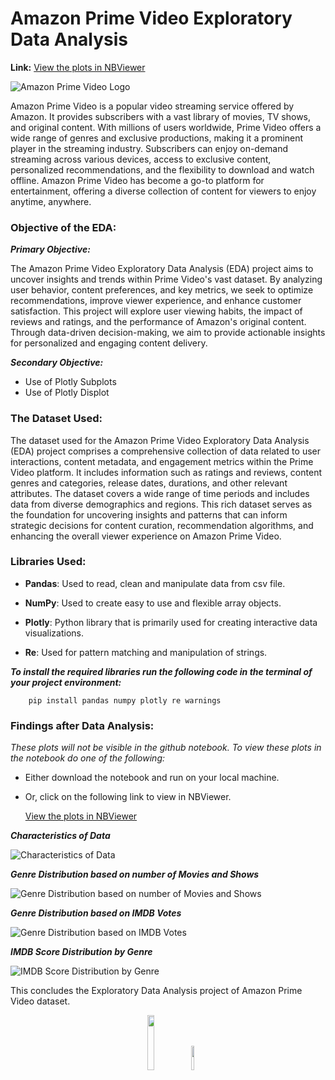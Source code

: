# Amazon Prime Video Exploratory Data Analysis

**Link:** [View the plots in NBViewer](https://nbviewer.org/github/amideo-7/ExploratoryDataAnalysis-EDA-/blob/main/AmazonPrimeDataAnalysis/amazonPrimeDataAnalysis.ipynb)

![Amazon Prime Video Logo](https://github.com/amideo-7/ExploratoryDataAnalysis-EDA-/blob/main/AmazonPrimeDataAnalysis/Images/prime-video-logo.png)

Amazon Prime Video is a popular video streaming service offered by Amazon. It provides subscribers with a vast library of movies, TV shows, and original content.
With millions of users worldwide, Prime Video offers a wide range of genres and exclusive productions, making it a prominent player in the streaming industry.
Subscribers can enjoy on-demand streaming across various devices, access to exclusive content, personalized recommendations, and the flexibility to download and watch offline.
Amazon Prime Video has become a go-to platform for entertainment, offering a diverse collection of content for viewers to enjoy anytime, anywhere.

### Objective of the EDA:

***Primary Objective:***

The Amazon Prime Video Exploratory Data Analysis (EDA) project aims to uncover insights and trends within Prime Video's vast dataset. By analyzing user behavior, content preferences, and key metrics, we seek to optimize recommendations, improve viewer experience, and enhance customer satisfaction.
This project will explore user viewing habits, the impact of reviews and ratings, and the performance of Amazon's original content. Through data-driven decision-making, we aim to provide actionable insights for personalized and engaging content delivery.

***Secondary Objective:***
- Use of Plotly Subplots
- Use of Plotly Displot

### The Dataset Used:
The dataset used for the Amazon Prime Video Exploratory Data Analysis (EDA) project comprises a comprehensive collection of data related to user interactions, content metadata, and engagement metrics within the Prime Video platform. It includes information such as ratings and reviews, content genres and categories, release dates, durations, and other relevant attributes.
The dataset covers a wide range of time periods and includes data from diverse demographics and regions. This rich dataset serves as the foundation for uncovering insights and patterns that can inform strategic decisions for content curation, recommendation algorithms, and enhancing the overall viewer experience on Amazon Prime Video.

### Libraries Used:
- **Pandas**: Used to read, clean and manipulate data from csv file.

- **NumPy**: Used to create easy to use and flexible array objects.

- **Plotly**: Python library that is primarily used for creating interactive data visualizations.

- **Re**: Used for pattern matching and manipulation of strings.

***To install the required libraries run the following code in the terminal of your project environment:***

```
    pip install pandas numpy plotly re warnings
```

### Findings after Data Analysis:

*These plots will not be visible in the github notebook. To view these plots in the notebook do one of the following:*

- Either download the notebook and run on your local machine.
- Or, click on the following link to view in NBViewer.

  [View the plots in NBViewer](https://nbviewer.org/github/amideo-7/ExploratoryDataAnalysis-EDA-/blob/main/AmazonPrimeDataAnalysis/amazonPrimeDataAnalysis.ipynb)

  

***Characteristics of Data***

![Characteristics of Data](https://github.com/amideo-7/ExploratoryDataAnalysis-EDA-/blob/main/AmazonPrimeDataAnalysis/Plots/CharacteristicsOfData.png)



***Genre Distribution based on number of Movies and Shows***

![Genre Distribution based on number of Movies and Shows](https://github.com/amideo-7/ExploratoryDataAnalysis-EDA-/blob/main/AmazonPrimeDataAnalysis/Plots/GenreDistributionBasedOnNumberOfMoviesAndShows.png)



***Genre Distribution based on IMDB Votes***

![Genre Distribution based on IMDB Votes](https://github.com/amideo-7/ExploratoryDataAnalysis-EDA-/blob/main/AmazonPrimeDataAnalysis/Plots/GenreDistributionBasedOnIMDBVotes.png)



***IMDB Score Distribution by Genre***

![IMDB Score Distribution by Genre](https://github.com/amideo-7/ExploratoryDataAnalysis-EDA-/blob/main/AmazonPrimeDataAnalysis/Plots/IMDBScoreDistributionByGenre.png)


This concludes the Exploratory Data Analysis project of Amazon Prime Video dataset.


<div align="center">
<img src="https://github.com/amideo-7/ExploratoryDataAnalysis-EDA-/blob/main/AmazonPrimeDataAnalysis/Images/amazon-logo.png" width="15%" height="15%"/>
<img src="https://github.com/amideo-7/ExploratoryDataAnalysis-EDA-/blob/main/AmazonPrimeDataAnalysis/Images/primelogo.png" width="10%" height="10%"/>
</div>
